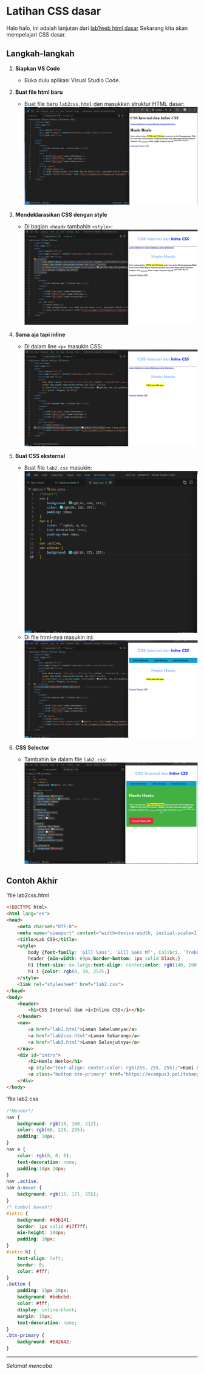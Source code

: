 # Latihan CSS dasar

Halo halo, ini adalah lanjutan dari [lab1web html dasar](https://github.com/laLafid/Lab1Web)
Sekarang kita akan mempelajari CSS dasar.

## Langkah-langkah

1. **Siapkan VS Code**
    - Buka dulu aplikasi Visual Studio Code.

2. **Buat file html baru**
    - Buat file baru `lab2css.html` dan masukkan struktur HTML dasar:
    ![alt text](gambar/1.png)

3. **Mendeklarasikan CSS dengan style**
    - Di bagian `<head>` tambahin `<style>`:
    ![alt text](gambar/2.png)

4. **Sama aja tapi inline**
    - Di dalam line `<p>` masukin CSS:
    ![alt text](gambar/3.png)

5. **Buat CSS eksternal**
    - Buat file `lab2.css` masukin:
    ![alt text](gambar/4.5.png)
    - Di file html-nya masukin ini:
    ![alt text](gambar/4.png)

6. **CSS Selector**
    - Tambahin ke dalam file `lab2.css`:
    ![alt text](gambar/5.png)
    
## Contoh Akhir

'file lab2css.html
```html
<!DOCTYPE html>
<html lang="en">
<head>
    <meta charset="UTF-8">
    <meta name="viewport" content="width=device-width, initial-scale=1.0">
    <title>Lab CSS</title>
    <style>
        body {font-family: 'Gill Sans', 'Gill Sans MT', Calibri, 'Trebuchet MS', sans-serif;} 
        header {min-width: 69px;border-bottom: 1px solid black;}
        h1 {font-size: xx-large;text-align: center;color: rgb(140, 190, 255);padding: 20px 10px;}
        h1 i {color: rgb(0, 34, 252);}
    </style>
    <link rel="stylesheet" href="lab2.css">
</head>
<body> 
    <header>
        <h1>CSS Internal dan <i>Inline CSS</i></h1>
    </header>
    <nav>
        <a href="lab1.html">Laman Sebelumnya</a>
        <a href="lab2css.html">Laman Sekarang</a>
        <a href="lab3.html">Laman Selanjutnya</a>
    </nav>
    <div id="intro">
        <h1>Henlo Henlo</h1>
        <p style="text-align: center;color: rgb(255, 255, 255);">Kami sedang belajar <mark>HTML dan CSS dasar</mark>, pada mata kuliah <b>Pemrograman Web</b> di <i>Universitas Pelita Bangsa</i>. Pelajaran pertama yang kami dapat adalah membuat tampilan web <sub>sederhana</sub> dalam rangka mengenal tag-tag <sup>dasar HTML dan CSS.</sup></p>
        <a class="button btn-primary" href="https://ecampus3.pelitabangsa.ac.id/pb/main" target="_blank">Kunjungi Website UPB</a>
    </div>
</body>
```

'file lab2.css
```css
/*Header*/
nav {
    background: rgb(16, 160, 212);
    color: rgb(60, 226, 255);
    padding: 10px;
}
nav a {
    color: rgb(0, 0, 0);
    text-decoration: none;
    padding:10px 20px;
}
nav .active,
nav a:hover {
    background: rgb(16, 171, 255);
}
/* tombol bawah*/
#intro {
    background: #43b141;
    border: 1px solid #17f7ff;
    min-height: 100px;
    padding: 10px;
}
#intro h1 {
    text-align: left;
    border: 0;
    color: #fff;
}
.button {
    padding: 15px 20px;
    background: #bebcbd;
    color: #fff;
    display: inline-block;
    margin: 10px;
    text-decoration: none;
}
.btn-primary {
    background: #E42A42;
}
```

---
*Selamat mencoba*